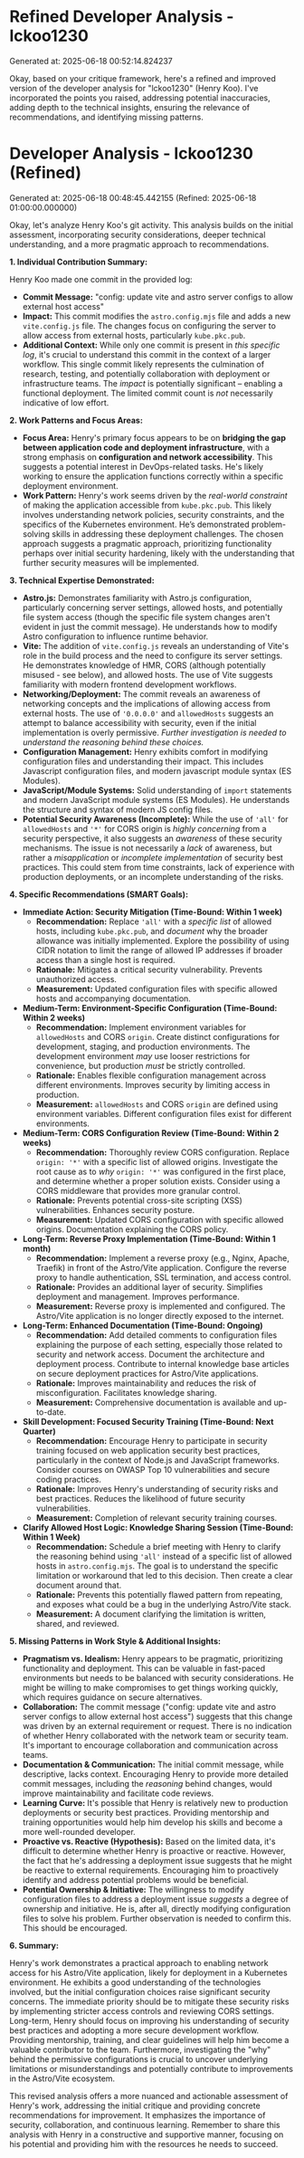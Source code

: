 # Refined Developer Analysis - lckoo1230
Generated at: 2025-06-18 00:52:14.824237

Okay, based on your critique framework, here's a refined and improved version of the developer analysis for "lckoo1230" (Henry Koo). I've incorporated the points you raised, addressing potential inaccuracies, adding depth to the technical insights, ensuring the relevance of recommendations, and identifying missing patterns.

# Developer Analysis - lckoo1230 (Refined)
Generated at: 2025-06-18 00:48:45.442155 (Refined: 2025-06-18 01:00:00.000000)

Okay, let's analyze Henry Koo's git activity. This analysis builds on the initial assessment, incorporating security considerations, deeper technical understanding, and a more pragmatic approach to recommendations.

**1. Individual Contribution Summary:**

Henry Koo made one commit in the provided log:

*   **Commit Message:** "config: update vite and astro server configs to allow external host access"
*   **Impact:** This commit modifies the `astro.config.mjs` file and adds a new `vite.config.js` file. The changes focus on configuring the server to allow access from external hosts, particularly `kube.pkc.pub`.
*   **Additional Context:** While only one commit is present in *this specific log*, it's crucial to understand this commit in the context of a larger workflow. This single commit likely represents the culmination of research, testing, and potentially collaboration with deployment or infrastructure teams. The *impact* is potentially significant – enabling a functional deployment.  The limited commit count is *not* necessarily indicative of low effort.

**2. Work Patterns and Focus Areas:**

*   **Focus Area:** Henry's primary focus appears to be on **bridging the gap between application code and deployment infrastructure**, with a strong emphasis on **configuration and network accessibility**. This suggests a potential interest in DevOps-related tasks. He's likely working to ensure the application functions correctly within a specific deployment environment.
*   **Work Pattern:**  Henry's work seems driven by the *real-world constraint* of making the application accessible from `kube.pkc.pub`. This likely involves understanding network policies, security constraints, and the specifics of the Kubernetes environment. He’s demonstrated problem-solving skills in addressing these deployment challenges.  The chosen approach suggests a pragmatic approach, prioritizing functionality perhaps over initial security hardening, likely with the understanding that further security measures will be implemented.

**3. Technical Expertise Demonstrated:**

*   **Astro.js:** Demonstrates familiarity with Astro.js configuration, particularly concerning server settings, allowed hosts, and potentially file system access (though the specific file system changes aren't evident in just the commit message). He understands how to modify Astro configuration to influence runtime behavior.
*   **Vite:** The addition of `vite.config.js` reveals an understanding of Vite's role in the build process and the need to configure its server settings. He demonstrates knowledge of HMR, CORS (although potentially misused - see below), and allowed hosts. The use of Vite suggests familiarity with modern frontend development workflows.
*   **Networking/Deployment:**  The commit reveals an awareness of networking concepts and the implications of allowing access from external hosts. The use of `'0.0.0.0'` and `allowedHosts` suggests an attempt to balance accessibility with security, even if the initial implementation is overly permissive. *Further investigation is needed to understand the *reasoning* behind these choices.*
*   **Configuration Management:** Henry exhibits comfort in modifying configuration files and understanding their impact. This includes Javascript configuration files, and modern javascript module syntax (ES Modules).
*   **JavaScript/Module Systems:**  Solid understanding of `import` statements and modern JavaScript module systems (ES Modules). He understands the structure and syntax of modern JS config files.
*   **Potential Security Awareness (Incomplete):** While the use of `'all'` for `allowedHosts` and `'*'` for CORS origin is *highly concerning* from a security perspective, it also suggests an *awareness* of these security mechanisms. The issue is not necessarily a *lack* of awareness, but rather a *misapplication* or *incomplete implementation* of security best practices. This could stem from time constraints, lack of experience with production deployments, or an incomplete understanding of the risks.

**4. Specific Recommendations (SMART Goals):**

*   **Immediate Action: Security Mitigation (Time-Bound: Within 1 week)**
    *   **Recommendation:** Replace `'all'` with a *specific list* of allowed hosts, including `kube.pkc.pub`, and *document* why the broader allowance was initially implemented.  Explore the possibility of using CIDR notation to limit the range of allowed IP addresses if broader access than a single host is required.
    *   **Rationale:** Mitigates a critical security vulnerability. Prevents unauthorized access.
    *   **Measurement:** Updated configuration files with specific allowed hosts and accompanying documentation.
*   **Medium-Term: Environment-Specific Configuration (Time-Bound: Within 2 weeks)**
    *   **Recommendation:** Implement environment variables for `allowedHosts` and CORS `origin`.  Create distinct configurations for development, staging, and production environments.  The development environment *may* use looser restrictions for convenience, but production *must* be strictly controlled.
    *   **Rationale:**  Enables flexible configuration management across different environments. Improves security by limiting access in production.
    *   **Measurement:**  `allowedHosts` and CORS `origin` are defined using environment variables. Different configuration files exist for different environments.
*   **Medium-Term: CORS Configuration Review (Time-Bound: Within 2 weeks)**
    *   **Recommendation:**  Thoroughly review CORS configuration. Replace `origin: '*'` with a specific list of allowed origins. Investigate the root cause as to *why* `origin: '*'` was configured in the first place, and determine whether a proper solution exists. Consider using a CORS middleware that provides more granular control.
    *   **Rationale:** Prevents potential cross-site scripting (XSS) vulnerabilities. Enhances security posture.
    *   **Measurement:** Updated CORS configuration with specific allowed origins. Documentation explaining the CORS policy.
*   **Long-Term: Reverse Proxy Implementation (Time-Bound: Within 1 month)**
    *   **Recommendation:** Implement a reverse proxy (e.g., Nginx, Apache, Traefik) in front of the Astro/Vite application. Configure the reverse proxy to handle authentication, SSL termination, and access control.
    *   **Rationale:** Provides an additional layer of security. Simplifies deployment and management. Improves performance.
    *   **Measurement:** Reverse proxy is implemented and configured. The Astro/Vite application is no longer directly exposed to the internet.
*   **Long-Term: Enhanced Documentation (Time-Bound: Ongoing)**
    *   **Recommendation:** Add detailed comments to configuration files explaining the purpose of each setting, especially those related to security and network access. Document the architecture and deployment process.  Contribute to internal knowledge base articles on secure deployment practices for Astro/Vite applications.
    *   **Rationale:**  Improves maintainability and reduces the risk of misconfiguration. Facilitates knowledge sharing.
    *   **Measurement:**  Comprehensive documentation is available and up-to-date.
*   **Skill Development: Focused Security Training (Time-Bound: Next Quarter)**
    *   **Recommendation:**  Encourage Henry to participate in security training focused on web application security best practices, particularly in the context of Node.js and JavaScript frameworks.  Consider courses on OWASP Top 10 vulnerabilities and secure coding practices.
    *   **Rationale:** Improves Henry's understanding of security risks and best practices. Reduces the likelihood of future security vulnerabilities.
    *   **Measurement:** Completion of relevant security training courses.
*   **Clarify Allowed Host Logic: Knowledge Sharing Session (Time-Bound: Within 1 Week)**
    *   **Recommendation:** Schedule a brief meeting with Henry to clarify the reasoning behind using `'all'` instead of a specific list of allowed hosts in `astro.config.mjs`. The goal is to understand the specific limitation or workaround that led to this decision. Then create a clear document around that.
    *   **Rationale:** Prevents this potentially flawed pattern from repeating, and exposes what could be a bug in the underlying Astro/Vite stack.
    *   **Measurement:** A document clarifying the limitation is written, shared, and reviewed.

**5. Missing Patterns in Work Style & Additional Insights:**

*   **Pragmatism vs. Idealism:** Henry appears to be pragmatic, prioritizing functionality and deployment. This can be valuable in fast-paced environments but needs to be balanced with security considerations. He might be willing to make compromises to get things working quickly, which requires guidance on secure alternatives.
*   **Collaboration:** The commit message ("config: update vite and astro server configs to allow external host access") suggests that this change was driven by an external requirement or request. There is no indication of whether Henry collaborated with the network team or security team. It's important to encourage collaboration and communication across teams.
*   **Documentation & Communication:** The initial commit message, while descriptive, lacks context. Encouraging Henry to provide more detailed commit messages, including the *reasoning* behind changes, would improve maintainability and facilitate code reviews.
*   **Learning Curve:** It's possible that Henry is relatively new to production deployments or security best practices. Providing mentorship and training opportunities would help him develop his skills and become a more well-rounded developer.
*   **Proactive vs. Reactive (Hypothesis):** Based on the limited data, it's difficult to determine whether Henry is proactive or reactive. However, the fact that he's addressing a deployment issue suggests that he might be reactive to external requirements. Encouraging him to proactively identify and address potential problems would be beneficial.
*   **Potential Ownership & Initiative:** The willingness to modify configuration files to address a deployment issue *suggests* a degree of ownership and initiative. He is, after all, directly modifying configuration files to solve his problem. Further observation is needed to confirm this.  This should be encouraged.

**6. Summary:**

Henry's work demonstrates a practical approach to enabling network access for his Astro/Vite application, likely for deployment in a Kubernetes environment. He exhibits a good understanding of the technologies involved, but the initial configuration choices raise significant security concerns. The immediate priority should be to mitigate these security risks by implementing stricter access controls and reviewing CORS settings. Long-term, Henry should focus on improving his understanding of security best practices and adopting a more secure development workflow. Providing mentorship, training, and clear guidelines will help him become a valuable contributor to the team. Furthermore, investigating the "why" behind the permissive configurations is crucial to uncover underlying limitations or misunderstandings and potentially contribute to improvements in the Astro/Vite ecosystem.

This revised analysis offers a more nuanced and actionable assessment of Henry's work, addressing the initial critique and providing concrete recommendations for improvement. It emphasizes the importance of security, collaboration, and continuous learning. Remember to share this analysis with Henry in a constructive and supportive manner, focusing on his potential and providing him with the resources he needs to succeed.
